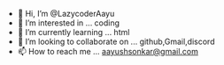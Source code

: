 - 👋 Hi, I’m @LazycoderAayu
- 👀 I’m interested in ... coding 
- 🌱 I’m currently learning ... html
- 💞️ I’m looking to collaborate on ... github,Gmail,discord
- 📫 How to reach me ... aayushsonkar@gmail.com

<!---
LazycoderAayu/LazycoderAayu is a ✨ special ✨ repository because its `README.md` (this file) appears on your GitHub profile.
You can click the Preview link to take a look at your changes.
--->
